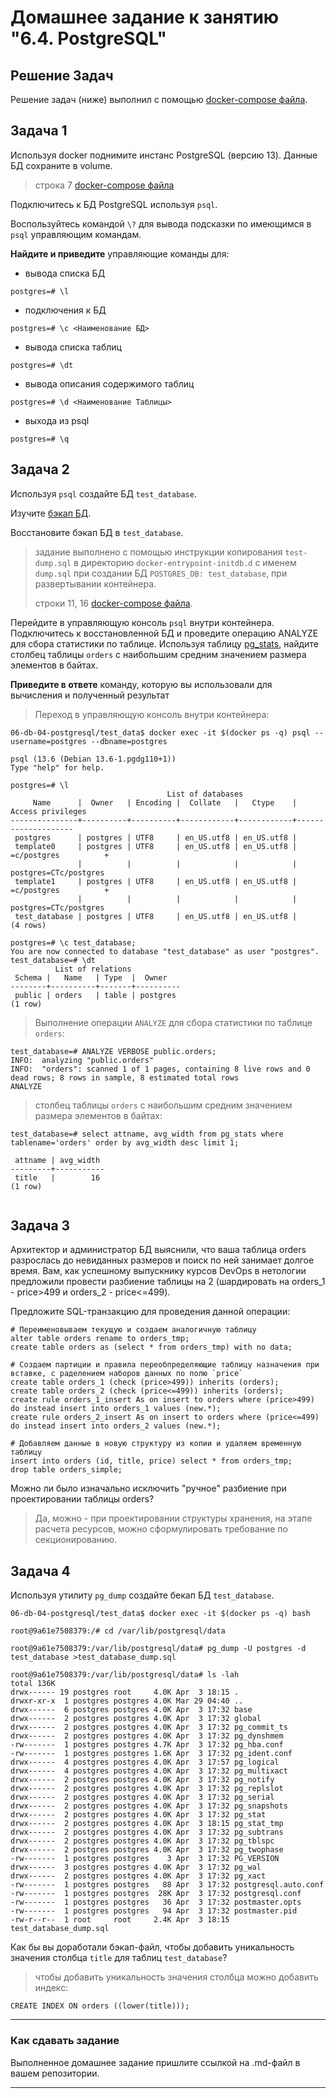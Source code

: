# Домашнее задание к занятию "6.4. PostgreSQL"
## Решение Задач 
Решение задач (ниже) выполнил с помощью [docker-compose файла](test_data/docker-compose.yml).

## Задача 1

Используя docker поднимите инстанс PostgreSQL (версию 13). Данные БД сохраните в volume.

> 
> строка 7 [docker-compose файла](test_data/docker-compose.yml)
> 


Подключитесь к БД PostgreSQL используя `psql`.

Воспользуйтесь командой `\?` для вывода подсказки по имеющимся в `psql` управляющим командам.

**Найдите и приведите** управляющие команды для:
- вывода списка БД
```
postgres=# \l
```
- подключения к БД
```
postgres=# \c <Наименование БД>
```
- вывода списка таблиц
```
postgres=# \dt 
```
- вывода описания содержимого таблиц
```
postgres=# \d <Наименование Таблицы>
```
- выхода из psql
```
postgres=# \q
```

## Задача 2

Используя `psql` создайте БД `test_database`.

Изучите [бэкап БД](https://github.com/netology-code/virt-homeworks/tree/master/06-db-04-postgresql/test_data).

Восстановите бэкап БД в `test_database`.
> 
> задание выполнено с помощью инструкции копирования `test-dump.sql` в директорию `docker-entrypoint-initdb.d` с именем `dump.sql` при создании БД `POSTGRES_DB: test_database`, при развертывании контейнера.
> 
> строки 11, 16 [docker-compose файла](test_data/docker-compose.yml).
> 

Перейдите в управляющую консоль `psql` внутри контейнера.
Подключитесь к восстановленной БД и проведите операцию ANALYZE для сбора статистики по таблице.
Используя таблицу [pg_stats](https://postgrespro.ru/docs/postgresql/12/view-pg-stats), найдите столбец таблицы `orders` 
с наибольшим средним значением размера элементов в байтах.

**Приведите в ответе** команду, которую вы использовали для вычисления и полученный результат

> Переход в управляющую консоль внутри контейнера:

```
06-db-04-postgresql/test_data$ docker exec -it $(docker ps -q) psql --username=postgres --dbname=postgres

psql (13.6 (Debian 13.6-1.pgdg110+1))
Type "help" for help.

postgres=# \l
                                   List of databases
     Name      |  Owner   | Encoding |  Collate   |   Ctype    |   Access privileges   
---------------+----------+----------+------------+------------+--------------------
 postgres      | postgres | UTF8     | en_US.utf8 | en_US.utf8 | 
 template0     | postgres | UTF8     | en_US.utf8 | en_US.utf8 | =c/postgres          +
               |          |          |            |            | postgres=CTc/postgres
 template1     | postgres | UTF8     | en_US.utf8 | en_US.utf8 | =c/postgres          +
               |          |          |            |            | postgres=CTc/postgres
 test_database | postgres | UTF8     | en_US.utf8 | en_US.utf8 | 
(4 rows)
```
```
postgres=# \c test_database;
You are now connected to database "test_database" as user "postgres".
test_database=# \dt
          List of relations
 Schema |   Name   | Type  |  Owner   
--------+----------+-------+----------
 public | orders   | table | postgres
(1 row)

```

> Выполнение операции `ANALYZE` для сбора статистики по таблице `orders`:

```
test_database=# ANALYZE VERBOSE public.orders;
INFO:  analyzing "public.orders"
INFO:  "orders": scanned 1 of 1 pages, containing 8 live rows and 0 dead rows; 8 rows in sample, 8 estimated total rows
ANALYZE
```

> столбец таблицы `orders` с наибольшим средним значением размера элементов в байтах:

```
test_database=# select attname, avg_width from pg_stats where tablename='orders' order by avg_width desc limit 1; 

 attname | avg_width 
---------+-----------
 title   |        16
(1 row)


```
## Задача 3

Архитектор и администратор БД выяснили, что ваша таблица orders разрослась до невиданных размеров и
поиск по ней занимает долгое время. Вам, как успешному выпускнику курсов DevOps в нетологии предложили
провести разбиение таблицы на 2 (шардировать на orders_1 - price>499 и orders_2 - price<=499).

Предложите SQL-транзакцию для проведения данной операции:

```
# Переименовываем текущую и создаем аналогичную таблицу
alter table orders rename to orders_tmp;  
create table orders as (select * from orders_tmp) with no data;  

# Создаем партиции и правила переобпределяющие таблицу назначения при вставке, с раделением наборов данных по полю `price`
create table orders_1 (check (price>499)) inherits (orders);  
create table orders_2 (check (price<=499)) inherits (orders);  
create rule orders_1_insert As on insert to orders where (price>499) do instead insert into orders_1 values (new.*);  
create rule orders_2_insert As on insert to orders where (price<=499) do instead insert into orders_2 values (new.*);  

# Добавляем данные в новую структуру из копии и удаляем временную таблицу  
insert into orders (id, title, price) select * from orders_tmp;
drop table orders_simple;
```

Можно ли было изначально исключить "ручное" разбиение при проектировании таблицы orders?

> Да, можно - при проектировании структуры хранения, на этапе расчета ресурсов, можно сформулировать требование по секционированию. 
> 

## Задача 4

Используя утилиту `pg_dump` создайте бекап БД `test_database`.
```
06-db-04-postgresql/test_data$ docker exec -it $(docker ps -q) bash

root@9a61e7508379:/# cd /var/lib/postgresql/data

root@9a61e7508379:/var/lib/postgresql/data# pg_dump -U postgres -d test_database >test_database_dump.sql

root@9a61e7508379:/var/lib/postgresql/data# ls -lah
total 136K
drwx------ 19 postgres root     4.0K Apr  3 18:15 .
drwxr-xr-x  1 postgres postgres 4.0K Mar 29 04:40 ..
drwx------  6 postgres postgres 4.0K Apr  3 17:32 base
drwx------  2 postgres postgres 4.0K Apr  3 17:32 global
drwx------  2 postgres postgres 4.0K Apr  3 17:32 pg_commit_ts
drwx------  2 postgres postgres 4.0K Apr  3 17:32 pg_dynshmem
-rw-------  1 postgres postgres 4.7K Apr  3 17:32 pg_hba.conf
-rw-------  1 postgres postgres 1.6K Apr  3 17:32 pg_ident.conf
drwx------  4 postgres postgres 4.0K Apr  3 17:57 pg_logical
drwx------  4 postgres postgres 4.0K Apr  3 17:32 pg_multixact
drwx------  2 postgres postgres 4.0K Apr  3 17:32 pg_notify
drwx------  2 postgres postgres 4.0K Apr  3 17:32 pg_replslot
drwx------  2 postgres postgres 4.0K Apr  3 17:32 pg_serial
drwx------  2 postgres postgres 4.0K Apr  3 17:32 pg_snapshots
drwx------  2 postgres postgres 4.0K Apr  3 17:32 pg_stat
drwx------  2 postgres postgres 4.0K Apr  3 18:15 pg_stat_tmp
drwx------  2 postgres postgres 4.0K Apr  3 17:32 pg_subtrans
drwx------  2 postgres postgres 4.0K Apr  3 17:32 pg_tblspc
drwx------  2 postgres postgres 4.0K Apr  3 17:32 pg_twophase
-rw-------  1 postgres postgres    3 Apr  3 17:32 PG_VERSION
drwx------  3 postgres postgres 4.0K Apr  3 17:32 pg_wal
drwx------  2 postgres postgres 4.0K Apr  3 17:32 pg_xact
-rw-------  1 postgres postgres   88 Apr  3 17:32 postgresql.auto.conf
-rw-------  1 postgres postgres  28K Apr  3 17:32 postgresql.conf
-rw-------  1 postgres postgres   36 Apr  3 17:32 postmaster.opts
-rw-------  1 postgres postgres   94 Apr  3 17:32 postmaster.pid
-rw-r--r--  1 root     root     2.4K Apr  3 18:15 test_database_dump.sql
```

Как бы вы доработали бэкап-файл, чтобы добавить уникальность значения столбца `title` для таблиц `test_database`?

> чтобы добавить уникальность значения столбца можно добавить индекс:
```
CREATE INDEX ON orders ((lower(title)));
```


---

### Как cдавать задание

Выполненное домашнее задание пришлите ссылкой на .md-файл в вашем репозитории.

---
